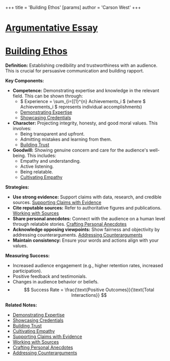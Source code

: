 +++
 title = 'Building Ethos'
[params]
	author = 'Carson West'
+++
# [Argumentative Essay](./../argumentative-essay/)
# [Building Ethos](./../building-ethos/)

**Definition:** Establishing credibility and trustworthiness with an audience.  This is crucial for persuasive communication and building rapport.

**Key Components:**

* **Competence:** Demonstrating expertise and knowledge in the relevant field.  This can be shown through:
    *   $ Experience = \sum_{i=[[1}^{n} Achievements_i $   (where  $ Achievements_i $  represents individual accomplishments)
    *  [Demonstrating Expertise](./../demonstrating-expertise/)
    *  [Showcasing Credentials](./../showcasing-credentials/)
* **Character:**  Projecting integrity, honesty, and good moral values.  This involves:
    *  Being transparent and upfront.
    *  Admitting mistakes and learning from them.
    *  [Building Trust](./../building-trust/)
* **Goodwill:** Showing genuine concern and care for the audience's well-being.  This includes:
    *  Empathy and understanding.
    *  Active listening.
    *  Being relatable.
    *  [Cultivating Empathy](./../cultivating-empathy/)


**Strategies:**

* **Use strong evidence:** Support claims with data, research, and credible sources.  [Supporting Claims with Evidence](./../supporting-claims-with-evidence/)
* **Cite reputable sources:** Refer to authoritative figures and publications. [Working with Sources](./../working-with-sources/)
* **Share personal anecdotes:** Connect with the audience on a human level through relatable stories.  [Crafting Personal Anecdotes](./../crafting-personal-anecdotes/)
* **Acknowledge opposing viewpoints:** Show fairness and objectivity by addressing counterarguments. [Addressing Counterarguments](./../addressing-counterarguments/)
* **Maintain consistency:**  Ensure your words and actions align with your values.


**Measuring Success:**

* Increased audience engagement (e.g., higher retention rates, increased participation).
* Positive feedback and testimonials.
* Changes in audience behavior or beliefs.
*   $$  Success Rate = \frac{\text{Positive Outcomes}}{\text{Total Interactions}}  $$  

**Related Notes:**

* [Demonstrating Expertise](./../demonstrating-expertise/)
* [Showcasing Credentials](./../showcasing-credentials/)
* [Building Trust](./../building-trust/)
* [Cultivating Empathy](./../cultivating-empathy/)
* [Supporting Claims with Evidence](./../supporting-claims-with-evidence/)
* [Working with Sources](./../working-with-sources/)
* [Crafting Personal Anecdotes](./../crafting-personal-anecdotes/)
* [Addressing Counterarguments](./../addressing-counterarguments/)

